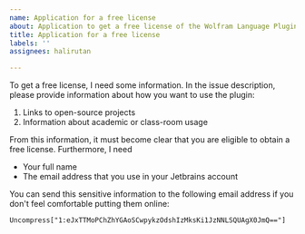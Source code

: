 ```yaml
---
name: Application for a free license
about: Application to get a free license of the Wolfram Language Plugin.
title: Application for a free license
labels: ''
assignees: halirutan

---
```


To get a free license, I need some information. In the issue description, please provide information about how you want to use the plugin:

1. Links to open-source projects
2. Information about academic or class-room usage

From this information, it must become clear that you are eligible to obtain a free license. Furthermore, I need

- Your full name
- The email address that you use in your Jetbrains account

You can send this sensitive information to the following email address if you don't feel comfortable putting them online:

```
Uncompress["1:eJxTTMoPChZhYGAoSCwpykzOdshIzMksKi1JzNNLSQUAgX0JmQ=="]
```
